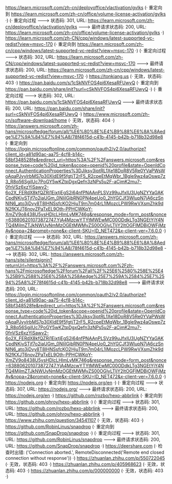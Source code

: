 https://learn.microsoft.com/zh-cn/deployoffice/vlactivation/gvlks (· 重定向到 https://learn.microsoft.com/zh-cn/office/volume-license-activation/gvlks ·)
(· 重定向过程 ---> 状态码: 301, URL: https://learn.microsoft.com/zh-cn/deployoffice/vlactivation/gvlks ---> 最终请求状态码: 200, URL: https://learn.microsoft.com/zh-cn/office/volume-license-activation/gvlks ·)
https://learn.microsoft.com/zh-CN/cpp/windows/latest-supported-vc-redist?view=msvc-170 (· 重定向到 https://learn.microsoft.com/zh-cn/cpp/windows/latest-supported-vc-redist?view=msvc-170 ·)
(· 重定向过程 ---> 状态码: 302, URL: https://learn.microsoft.com/zh-CN/cpp/windows/latest-supported-vc-redist?view=msvc-170 ---> 最终请求状态码: 200, URL: https://learn.microsoft.com/zh-cn/cpp/windows/latest-supported-vc-redist?view=msvc-170 ·)
https://tonkiang.us (· 无效，状态码: 403 ·)
https://pan.baidu.com/s/1cSkNVFOS4pi6XesaRFUwyQ (· 重定向到 https://pan.baidu.com/share/init?surl=cSkNVFOS4pi6XesaRFUwyQ ·)
(· 重定向过程 ---> 状态码: 302, URL: https://pan.baidu.com/s/1cSkNVFOS4pi6XesaRFUwyQ ---> 最终请求状态码: 200, URL: https://pan.baidu.com/share/init?surl=cSkNVFOS4pi6XesaRFUwyQ ·)
https://www.microsoft.com/zh-cn/software-download/home (· 无效，状态码: 404 ·)
https://answers.microsoft.com/zh-hans/microsoftedge/forum/all/%E6%80%8E%E4%B9%88%E6%8A%8Aedge%E7%9A%84%E7%94%A8/78f4615d-c41b-4145-b42b-b718b32d98e8 (· 重定向到 https://login.microsoftonline.com/common/oauth2/v2.0/authorize?client_id=a81d90ac-aa75-4cf8-b14c-58bf348528fe&redirect_uri=https%3A%2F%2Fanswers.microsoft.com&response_type=code%20id_token&scope=openid%20profile&state=OpenIdConnect.AuthenticationProperties%3DJiksy3iptRL1Xe18DoR8V5Re0YVaPWsWoAqaPJvylrbMS7p30XIdE9f5fgtjT2rF5_R2cpeEtMqWbr_1Bgle9wz4aOswp7z3_R8q56SgilUc7PoGY5wKZtpDgxQefn3zNPs5u2F-aCjmK2mu7-0fnVSz6xzYiSawv2-6o2X_FERdX8kfQZRi1EixtjEgS2i64nfPNAAnPLSVz99uJfxIU3UgNZYYaGAKCpdNKiySTjf7o2iaUGm_0NIiIGjbRN0PN4peUo0_2hYGCJf3WIupN7jA6czSnNlN6_ato3jDvy8T8IHNSsfcKO2HjuT9m7m04rL1IMozcLPW9RwVXsmZhk9dN2fKXJT6novZPaTxEL9Oth-PPHCWKqY-XmZV9o8438U5ysHDlcLHlmLyMK746g&response_mode=form_post&nonce=638806201073872747.YjA4MzcwYTYtMWEwMC00ODdkLTg3NGEtYjY4NTQ4MjlmZTJkNWUyNmMzOGEtMWMyZS00OGIyLTljY2ItOGFlMDBjOWFjMzAy&nopa=2&prompt=none&x-client-SKU=ID_NET472&x-client-ver=7.6.0.0 ·)
(· 重定向过程 ---> 状态码: 302, URL: https://answers.microsoft.com/zh-hans/microsoftedge/forum/all/%E6%80%8E%E4%B9%88%E6%8A%8Aedge%E7%9A%84%E7%94%A8/78f4615d-c41b-4145-b42b-b718b32d98e8 ---> 状态码: 302, URL: https://answers.microsoft.com/zh-hans/site/silentsignin?returnUrl=https%3A%2F%2Fanswers.microsoft.com%2Fzh-hans%2Fmicrosoftedge%2Fforum%2Fall%2F%25E6%2580%258E%25E4%25B9%2588%25E6%258A%258Aedge%25E7%259A%2584%25E7%2594%25A8%2F78f4615d-c41b-4145-b42b-b718b32d98e8 ---> 最终请求状态码: 200, URL: https://login.microsoftonline.com/common/oauth2/v2.0/authorize?client_id=a81d90ac-aa75-4cf8-b14c-58bf348528fe&redirect_uri=https%3A%2F%2Fanswers.microsoft.com&response_type=code%20id_token&scope=openid%20profile&state=OpenIdConnect.AuthenticationProperties%3DJiksy3iptRL1Xe18DoR8V5Re0YVaPWsWoAqaPJvylrbMS7p30XIdE9f5fgtjT2rF5_R2cpeEtMqWbr_1Bgle9wz4aOswp7z3_R8q56SgilUc7PoGY5wKZtpDgxQefn3zNPs5u2F-aCjmK2mu7-0fnVSz6xzYiSawv2-6o2X_FERdX8kfQZRi1EixtjEgS2i64nfPNAAnPLSVz99uJfxIU3UgNZYYaGAKCpdNKiySTjf7o2iaUGm_0NIiIGjbRN0PN4peUo0_2hYGCJf3WIupN7jA6czSnNlN6_ato3jDvy8T8IHNSsfcKO2HjuT9m7m04rL1IMozcLPW9RwVXsmZhk9dN2fKXJT6novZPaTxEL9Oth-PPHCWKqY-XmZV9o8438U5ysHDlcLHlmLyMK746g&response_mode=form_post&nonce=638806201073872747.YjA4MzcwYTYtMWEwMC00ODdkLTg3NGEtYjY4NTQ4MjlmZTJkNWUyNmMzOGEtMWMyZS00OGIyLTljY2ItOGFlMDBjOWFjMzAy&nopa=2&prompt=none&x-client-SKU=ID_NET472&x-client-ver=7.6.0.0 ·)
https://nodejs.org (· 重定向到 https://nodejs.org/en ·)
(· 重定向过程 ---> 状态码: 307, URL: https://nodejs.org/ ---> 最终请求状态码: 200, URL: https://nodejs.org/en ·)
https://github.com/rozbo/hexo-abbrlink (· 重定向到 https://github.com/ohroy/hexo-abbrlink ·)
(· 重定向过程 ---> 状态码: 301, URL: https://github.com/rozbo/hexo-abbrlink ---> 最终请求状态码: 200, URL: https://github.com/ohroy/hexo-abbrlink ·)
https://www.zhihu.com/question/34541107 (· 无效，状态码: 403 ·)
https://github.com/RobinLinus/snapdrop (· 重定向到 https://github.com/SnapDrop/snapdrop ·)
(· 重定向过程 ---> 状态码: 301, URL: https://github.com/RobinLinus/snapdrop ---> 最终请求状态码: 200, URL: https://github.com/SnapDrop/snapdrop ·)
https://deershare.com (· 检查时出错: ('Connection aborted.', RemoteDisconnected('Remote end closed connection without response')) ·)
https://zhuanlan.zhihu.com/p/550722045 (· 无效，状态码: 403 ·)
https://zhuanlan.zhihu.com/p/405968623 (· 无效，状态码: 403 ·)
https://zhuanlan.zhihu.com/p/000000000 (· 无效，状态码: 403 ·)

